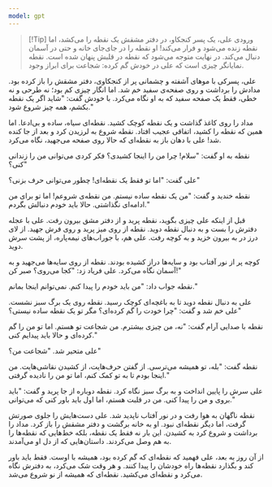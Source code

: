 ```yaml
---
model: gpt
---
```


> [!Tip] ورودی
> علی، یک پسر کنجکاو، در دفتر مشقش یک نقطه را می‌کشد، اما نقطه زنده می‌شود و فرار می‌کند! او نقطه را در جای‌جای خانه و حتی در آسمان دنبال می‌کند. در نهایت متوجه می‌شود که نقطه در قلبش پنهان شده است. نقطه نمایانگر چیزی است که علی در خودش گم کرده: شجاعت برای ابراز وجود.

علی، پسرکی با موهای آشفته و چشمانی پر از کنجکاوی، دفتر مشقش را باز کرده بود. مدادش را برداشت و روی صفحه‌ی سفید خم شد. اما انگار چیزی کم بود؛ نه طرحی و نه خطی، فقط یک صفحه سفید که به او نگاه می‌کرد. با خودش گفت: "شاید اگر یک نقطه بکشم، همه چیز شروع شود."

مداد را روی کاغذ گذاشت و یک نقطه کوچک کشید. نقطه‌ای سیاه، ساده و بی‌ادعا. اما همین که نقطه را کشید، اتفاقی عجیب افتاد. نقطه شروع به لرزیدن کرد و بعد از جا کنده شد! علی با دهان باز به نقطه‌ای که حالا روی صفحه می‌جهید، نگاه می‌کرد.

نقطه به او گفت: "سلام! چرا من را اینجا کشیدی؟ فکر کردی می‌توانی من را زندانی کنی؟"

علی گفت: "اما تو فقط یک نقطه‌ای! چطور می‌توانی حرف بزنی؟"

نقطه خندید و گفت: "من یک نقطه ساده نیستم. من نقطه‌ی شروعم! اما تو برای من ادامه‌ای نگذاشتی. حالا باید خودم دنبالش بگردم."

قبل از اینکه علی چیزی بگوید، نقطه پرید و از دفتر مشق بیرون رفت. علی با عجله دفترش را بست و به دنبال نقطه دوید. نقطه از روی میز پرید و روی فرش جهید. از لای درز در به بیرون خزید و به کوچه رفت. علی هم، با جوراب‌های نیمه‌پاره، از پشت سرش دوید.

کوچه پر از نور آفتاب بود و سایه‌ها دراز کشیده بودند. نقطه از روی سایه‌ها می‌جهید و به آسمان نگاه می‌کرد. علی فریاد زد: "کجا می‌روی؟ صبر کن!"

نقطه جواب داد: "من باید خودم را پیدا کنم. نمی‌توانم اینجا بمانم."

علی به دنبال نقطه دوید تا به باغچه‌ای کوچک رسید. نقطه روی یک برگ سبز نشست. علی خم شد و گفت: "چرا خودت را گم کرده‌ای؟ مگر تو یک نقطه ساده نیستی؟"

نقطه با صدایی آرام گفت: "نه، من چیزی بیشترم. من شجاعت تو هستم. اما تو من را گم کرده‌ای و حالا باید پیدایم کنی."

علی متحیر شد. "شجاعت من؟"

نقطه گفت: "بله، تو همیشه می‌ترسی. از گفتن حرف‌هایت، از کشیدن نقاشی‌هایت. من اینجا بودم تا به تو کمک کنم، اما تو من را نادیده گرفتی."

علی سرش را پایین انداخت و به برگ سبز نگاه کرد. نقطه دوباره از جا پرید و گفت: "باید بروی و من را پیدا کنی. من در قلبت هستم، اما اول باید باور کنی که می‌توانی."

نقطه ناگهان به هوا رفت و در نور آفتاب ناپدید شد. علی دست‌هایش را جلوی صورتش گرفت، اما دیگر نقطه‌ای نبود. او به خانه برگشت و دفتر مشقش را باز کرد. مداد را برداشت و شروع کرد به کشیدن. این بار نه فقط یک نقطه، بلکه خط‌هایی که نقطه‌ها را به هم وصل می‌کردند. داستان‌هایی که از دل او می‌آمدند.

از آن روز به بعد، علی فهمید که نقطه‌ای که گم کرده بود، همیشه با اوست. فقط باید باور کند و بگذارد نقطه‌ها راه خودشان را پیدا کنند. و هر وقت شک می‌کرد، به دفترش نگاه می‌کرد و نقطه‌ای می‌کشید. نقطه‌ای که همیشه از نو شروع می‌شد.